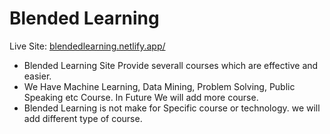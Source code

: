 # Blended Learning

Live Site: [blendedlearning.netlify.app/](blendedlearning.netlify.app/)

* Blended Learning Site Provide severall courses which are effective and easier.
* We Have Machine Learning, Data Mining, Problem Solving, Public Speaking etc Course. In Future We will add more course.
* Blended Learning is not make for Specific course or technology. we will add different type of course. 
